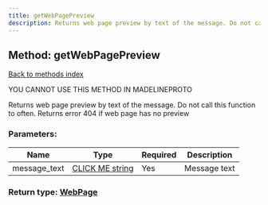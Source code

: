 ```yaml
---
title: getWebPagePreview
description: Returns web page preview by text of the message. Do not call this function to often. Returns error 404 if web page has no preview
---
```

## Method: getWebPagePreview  
[Back to methods index](index.md)


YOU CANNOT USE THIS METHOD IN MADELINEPROTO


Returns web page preview by text of the message. Do not call this function to often. Returns error 404 if web page has no preview

### Parameters:

| Name     |    Type       | Required | Description |
|----------|---------------|----------|-------------|
|message\_text|[CLICK ME string](../types/string.md) | Yes|Message text|


### Return type: [WebPage](../types/WebPage.md)

